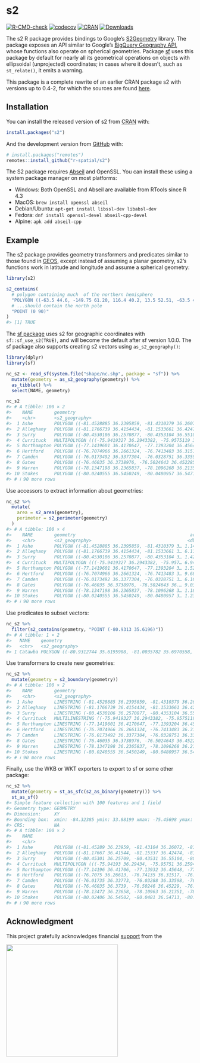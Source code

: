 
<!-- README.md is generated from README.Rmd. Please edit that file -->

# s2

<!-- badges: start -->

[![R-CMD-check](https://github.com/r-spatial/s2/actions/workflows/R-CMD-check.yaml/badge.svg)](https://github.com/r-spatial/s2/actions/workflows/R-CMD-check.yaml)
[![codecov](https://codecov.io/gh/r-spatial/s2/branch/main/graph/badge.svg)](https://app.codecov.io/gh/r-spatial/s2)
[![CRAN](http://www.r-pkg.org/badges/version/s2)](https://cran.r-project.org/package=s2)
[![Downloads](http://cranlogs.r-pkg.org/badges/s2?color=brightgreen)](https://www.r-pkg.org/pkg/s2)
<!-- badges: end -->

The s2 R package provides bindings to Google’s
[S2Geometry](http://s2geometry.io) library. The package exposes an API
similar to Google’s [BigQuery Geography
API](https://cloud.google.com/bigquery/docs/reference/standard-sql/geography_functions),
whose functions also operate on spherical geometries. Package
[sf](https://cran.r-project.org/package=sf) uses this package by default
for nearly all its geometrical operations on objects with ellipsoidal
(unprojected) coordinates; in cases where it doesn’t, such as
`st_relate()`, it emits a warning.

This package is a complete rewrite of an earlier CRAN package s2 with
versions up to 0.4-2, for which the sources are found
[here](https://github.com/spatstat/s2/).

## Installation

You can install the released version of s2 from
[CRAN](https://CRAN.R-project.org) with:

``` r
install.packages("s2")
```

And the development version from [GitHub](https://github.com/) with:

``` r
# install.packages("remotes")
remotes::install_github("r-spatial/s2")
```

The S2 package requires [Abseil]() and OpenSSL. You can install these
using a system package manager on most platforms:

- Windows: Both OpenSSL and Abseil are available from RTools since R 4.3
- MacOS: `brew install openssl abseil`
- Debian/Ubuntu: `apt-get install libssl-dev libabsl-dev`
- Fedora: `dnf install openssl-devel abseil-cpp-devel`
- Alpine: `apk add abseil-cpp`

## Example

The s2 package provides geometry transformers and predicates similar to
those found in [GEOS](https://trac.osgeo.org/geos/), except instead of
assuming a planar geometry, s2’s functions work in latitude and
longitude and assume a spherical geometry:

``` r
library(s2)

s2_contains(
  # polygon containing much  of the northern hemisphere
  "POLYGON ((-63.5 44.6, -149.75 61.20, 116.4 40.2, 13.5 52.51, -63.5 44.6))",
  # ...should contain the north pole
  "POINT (0 90)"
)
#> [1] TRUE
```

The [sf package](https://r-spatial.github.io/sf/) uses s2 for geographic
coordinates with `sf::sf_use_s2(TRUE)`, and will become the default
after sf version 1.0.0. The sf package also supports creating s2 vectors
using `as_s2_geography()`:

``` r
library(dplyr)
library(sf)

nc_s2 <- read_sf(system.file("shape/nc.shp", package = "sf")) %>%
  mutate(geometry = as_s2_geography(geometry)) %>%
  as_tibble() %>%
  select(NAME, geometry)

nc_s2
#> # A tibble: 100 × 2
#>    NAME        geometry                                                         
#>    <chr>       <s2_geography>                                                   
#>  1 Ashe        POLYGON ((-81.4528885 36.2395859, -81.4310379 36.2607193, -81.41…
#>  2 Alleghany   POLYGON ((-81.1766739 36.4154434, -81.1533661 36.4247398, -81.13…
#>  3 Surry       POLYGON ((-80.4530106 36.2570877, -80.4353104 36.5510445, -80.61…
#>  4 Currituck   MULTIPOLYGON (((-75.9419327 36.2943382, -75.9575119 36.2594528, …
#>  5 Northampton POLYGON ((-77.1419601 36.4170647, -77.1393204 36.4564781, -77.12…
#>  6 Hertford    POLYGON ((-76.7074966 36.2661324, -76.7413483 36.3151665, -76.92…
#>  7 Camden      POLYGON ((-76.0173492 36.3377304, -76.0328751 36.3359756, -76.04…
#>  8 Gates       POLYGON ((-76.46035 36.3738976, -76.5024643 36.4522858, -76.4983…
#>  9 Warren      POLYGON ((-78.1347198 36.2365837, -78.1096268 36.2135086, -78.05…
#> 10 Stokes      POLYGON ((-80.0240555 36.5450249, -80.0480957 36.5471344, -80.43…
#> # ℹ 90 more rows
```

Use accessors to extract information about geometries:

``` r
nc_s2 %>%
  mutate(
    area = s2_area(geometry),
    perimeter = s2_perimeter(geometry)
  )
#> # A tibble: 100 × 4
#>    NAME        geometry                                           area perimeter
#>    <chr>       <s2_geography>                                    <dbl>     <dbl>
#>  1 Ashe        POLYGON ((-81.4528885 36.2395859, -81.4310379 3… 1.14e9   141627.
#>  2 Alleghany   POLYGON ((-81.1766739 36.4154434, -81.1533661 3… 6.11e8   119876.
#>  3 Surry       POLYGON ((-80.4530106 36.2570877, -80.4353104 3… 1.42e9   160458.
#>  4 Currituck   MULTIPOLYGON (((-75.9419327 36.2943382, -75.957… 6.94e8   301644.
#>  5 Northampton POLYGON ((-77.1419601 36.4170647, -77.1393204 3… 1.52e9   211794.
#>  6 Hertford    POLYGON ((-76.7074966 36.2661324, -76.7413483 3… 9.68e8   160780.
#>  7 Camden      POLYGON ((-76.0173492 36.3377304, -76.0328751 3… 6.16e8   150430.
#>  8 Gates       POLYGON ((-76.46035 36.3738976, -76.5024643 36.… 9.03e8   123170.
#>  9 Warren      POLYGON ((-78.1347198 36.2365837, -78.1096268 3… 1.18e9   141073.
#> 10 Stokes      POLYGON ((-80.0240555 36.5450249, -80.0480957 3… 1.23e9   140583.
#> # ℹ 90 more rows
```

Use predicates to subset vectors:

``` r
nc_s2 %>%
  filter(s2_contains(geometry, "POINT (-80.9313 35.6196)"))
#> # A tibble: 1 × 2
#>   NAME    geometry                                                              
#>   <chr>   <s2_geography>                                                        
#> 1 Catawba POLYGON ((-80.9312744 35.6195908, -81.0035782 35.6970558, -81.0547791…
```

Use transformers to create new geometries:

``` r
nc_s2 %>%
  mutate(geometry = s2_boundary(geometry))
#> # A tibble: 100 × 2
#>    NAME        geometry                                                         
#>    <chr>       <s2_geography>                                                   
#>  1 Ashe        LINESTRING (-81.4528885 36.2395859, -81.4310379 36.2607193, -81.…
#>  2 Alleghany   LINESTRING (-81.1766739 36.4154434, -81.1533661 36.4247398, -81.…
#>  3 Surry       LINESTRING (-80.4530106 36.2570877, -80.4353104 36.5510445, -80.…
#>  4 Currituck   MULTILINESTRING ((-75.9419327 36.2943382, -75.9575119 36.2594528…
#>  5 Northampton LINESTRING (-77.1419601 36.4170647, -77.1393204 36.4564781, -77.…
#>  6 Hertford    LINESTRING (-76.7074966 36.2661324, -76.7413483 36.3151665, -76.…
#>  7 Camden      LINESTRING (-76.0173492 36.3377304, -76.0328751 36.3359756, -76.…
#>  8 Gates       LINESTRING (-76.46035 36.3738976, -76.5024643 36.4522858, -76.49…
#>  9 Warren      LINESTRING (-78.1347198 36.2365837, -78.1096268 36.2135086, -78.…
#> 10 Stokes      LINESTRING (-80.0240555 36.5450249, -80.0480957 36.5471344, -80.…
#> # ℹ 90 more rows
```

Finally, use the WKB or WKT exporters to export to sf or some other
package:

``` r
nc_s2 %>%
  mutate(geometry = st_as_sfc(s2_as_binary(geometry))) %>%
  st_as_sf()
#> Simple feature collection with 100 features and 1 field
#> Geometry type: GEOMETRY
#> Dimension:     XY
#> Bounding box:  xmin: -84.32385 ymin: 33.88199 xmax: -75.45698 ymax: 36.58965
#> CRS:           NA
#> # A tibble: 100 × 2
#>    NAME                                                                 geometry
#>    <chr>                                                              <GEOMETRY>
#>  1 Ashe        POLYGON ((-81.45289 36.23959, -81.43104 36.26072, -81.41233 36.2…
#>  2 Alleghany   POLYGON ((-81.17667 36.41544, -81.15337 36.42474, -81.1384 36.41…
#>  3 Surry       POLYGON ((-80.45301 36.25709, -80.43531 36.55104, -80.61105 36.5…
#>  4 Currituck   MULTIPOLYGON (((-75.94193 36.29434, -75.95751 36.25945, -75.9137…
#>  5 Northampton POLYGON ((-77.14196 36.41706, -77.13932 36.45648, -77.12733 36.4…
#>  6 Hertford    POLYGON ((-76.7075 36.26613, -76.74135 36.31517, -76.92408 36.39…
#>  7 Camden      POLYGON ((-76.01735 36.33773, -76.03288 36.33598, -76.04395 36.3…
#>  8 Gates       POLYGON ((-76.46035 36.3739, -76.50246 36.45229, -76.49834 36.50…
#>  9 Warren      POLYGON ((-78.13472 36.23658, -78.10963 36.21351, -78.05835 36.2…
#> 10 Stokes      POLYGON ((-80.02406 36.54502, -80.0481 36.54713, -80.43531 36.55…
#> # ℹ 90 more rows
```

## Acknowledgment

This project gratefully acknowledges financial
[support](https://r-consortium.org/) from the

<a href="https://r-consortium.org/">
<img src="man/figures/rc300.png" width="300" /> </a>
